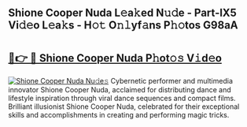 ## Shione Cooper Nuda L𝚎a𝚔ed N𝚞𝚍e - Part-IX5 Vi𝚍𝚎o L𝚎a𝚔s - H𝚘𝚝 O𝚗𝚕yf𝚊ns P𝚑𝚘tos G98aA

# <h2><a href="http://kf0mtq.oniu.top/?m=Shione+Cooper+Nuda">🔗👉 🔴 Shione Cooper Nuda P𝚑ot𝚘𝚜 V𝚒d𝚎o</a></h2>

[![Shione Cooper Nuda Nu𝚍e𝚜](https://i.imgur.com/0qMVB7G.gif)](http://kf0mtq.oniu.top/?m=Shione+Cooper+Nuda)
Cybernetic performer and multimedia innovator Shione Cooper Nuda, acclaimed for distributing dance and lifestyle inspiration through viral dance sequences and compact films. Brilliant illusionist Shione Cooper Nuda, celebrated for their exceptional skills and accomplishments in creating and performing magic tricks.  
